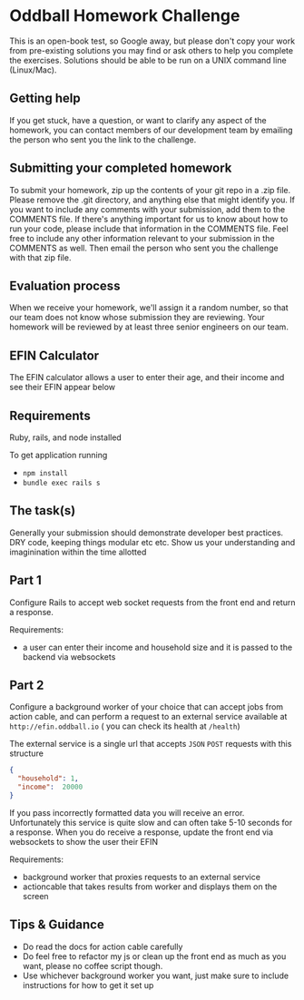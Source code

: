 # Oddball Homework Challenge

This is an open-book test, so Google away, but please don't copy your work from pre-existing solutions you may find or ask others to help you complete the exercises. Solutions should be able to be run on a UNIX command line (Linux/Mac).

## Getting help

If you get stuck, have a question, or want to clarify any aspect of the homework, you can contact members of our development team by emailing the person who sent you the link to the challenge.

## Submitting your completed homework

To submit your homework, zip up the contents of your git repo in a .zip file. Please remove the .git directory, and anything else that might identify you. If you want to include any comments with your submission, add them to the COMMENTS file. If there's anything important for us to know about how to run your code, please include that information in the COMMENTS file. Feel free to include any other information relevant to your submission in the COMMENTS as well. Then email the person who sent you the challenge with that zip file.

## Evaluation process

When we receive your homework, we'll assign it a random number, so that our team does not know whose submission they are reviewing. Your homework will be reviewed by at least three senior engineers on our team.


## EFIN Calculator

The EFIN calculator allows a user to enter their age, and their income and see their EFIN appear below

## Requirements

Ruby, rails, and node installed

To get application running

* `npm install`
* `bundle exec rails s`

## The task(s)

Generally your submission should demonstrate developer best practices. DRY code, keeping things modular etc etc. Show us your understanding and imaginination within the time allotted

## Part 1

Configure Rails to accept web socket requests from the front end and return a response.

Requirements:

* a user can enter their income and household size and it is passed to the backend via websockets

## Part 2

Configure a background worker of your choice that can accept jobs from action cable, and can perform a request to an external service  available at `http://efin.oddball.io` ( you can check its health at `/health`)

The external service is a single url that accepts `JSON` `POST` requests with this structure

```json
{
  "household": 1,
  "income":  20000
}

```

If you pass incorrectly formatted data you will receive an error.
Unfortunately this service is quite slow and can often take 5-10 seconds for a response.
When you do receive a response, update the front end via websockets to show the user their EFIN

Requirements:

* background worker that proxies requests to an external service
* actioncable that takes results from worker and displays them on the screen

## Tips & Guidance

* Do read the docs for action cable carefully
* Do feel free to refactor my js or clean up the front end as much as you want, please no coffee script though.
* Use whichever background worker you want, just make sure to include instructions for how to get it set up
